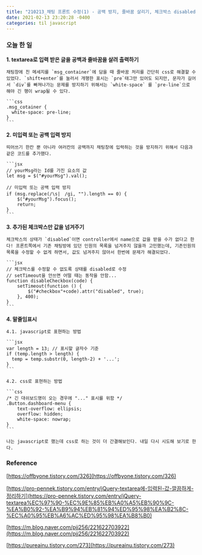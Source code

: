 ```yaml
---
title: "210213_채팅 프론트 수정(1) - 공백 방지, 줄바꿈 살리기, 체크박스 disabled, 말줄임표시"
date: 2021-02-13 23:20:28 -0400
categories: til javascript
---
```


### 오늘 한 일  

**1. textarea로 입력 받은 글을 공백과 줄바꿈을 살려 출력하기**

    채팅창에 친 메세지를 `msg_container`에 담을 때 줄바꿈 처리를 간단히 css로 해결할 수 있었다. `shift+enter`를 눌러서 개행한 표시는 `pre`태그만 있어도 되지만, 문자가 길어서 `div`를 빠져나가는 문제를 방지하기 위해서는 `white-space` 를 `pre-line`으로 해야 긴 행이 wrap될 수 있다.

    ```css
    .msg_cotainer {
      white-space: pre-line;
    }
    ```
   

**2. 미입력 또는 공백 입력 방지**

    띄어쓰기 한칸 뿐 아니라 여러칸의 공백까지 채팅창에 입력하는 것을 방지하기 위해서 다음과 같은 코드를 추가했다.

    ```jsx
    // yourMsg라는 Id를 가진 요소의 값
    let msg = $("#yourMsg").val();

    // 미입력 또는 공백 입력 방지
    if (msg.replace(/\s|　/gi, "").length == 0) {
        $("#yourMsg").focus();
        return;
    }
    ```

**3. 추가된 체크박스만 값을 넘겨주기**

    체크박스의 상태가 `disabled`이면 controller에서 name으로 값을 받을 수가 없다고 한다! 프론트쪽에서 기존 채팅방에 있던 인원의 목록을 넘겨주지 않을까 고민했는데, 기존인원의 목록을 수정할 수 없게 하면서, 값도 넘겨주지 않아서 한번에 문제가 해결되었다.

    ```jsx
    // 체크박스를 수정할 수 없도록 상태를 disabled로 수정
    // setTimeout을 안쓰면 어떨 때는 동작을 안함...
    function disableCheckbox(code) {
        setTimeout(function () {
            $("#checkbox"+code).attr("disabled", true);
        }, 400);
    }
    ```

**4. 말줄임표시**

    4.1. javascript로 표현하는 방법

    ```jsx
    var length = 13; // 표시할 글자수 기준
    if (temp.length > length) {
      temp = temp.substr(0, length-2) + '...';
    }
    ```

    4.2. css로 표현하는 방법

    ```css
    /* 긴 대쉬보드명이 오는 경우에 "..." 표시를 위함 */
    .Button.dashboard-menu {
        text-overflow: ellipsis;
        overflow: hidden;
        white-space: nowrap;
    }
    ```

    나는 javascript로 했는데 css로 하는 것이 더 간결해보인다. 내일 다시 시도해 보기로 한다.  

### Reference

[https://offbyone.tistory.com/326](https://offbyone.tistory.com/326)

[https://pro-pennek.tistory.com/entry/jQuery-textarea에-입력된-값-깔끔하게-정리하기](https://pro-pennek.tistory.com/entry/jQuery-textarea%EC%97%90-%EC%9E%85%EB%A0%A5%EB%90%9C-%EA%B0%92-%EA%B9%94%EB%81%94%ED%95%98%EA%B2%8C-%EC%A0%95%EB%A6%AC%ED%95%98%EA%B8%B0)

[https://m.blog.naver.com/pjj256/221622703922](https://m.blog.naver.com/pjj256/221622703922)

[https://pureainu.tistory.com/273](https://pureainu.tistory.com/273)
